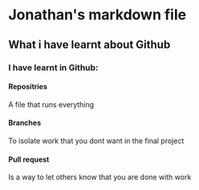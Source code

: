 # Jonathan's markdown file
## What i have learnt about Github

### I have learnt in Github:

#### Repositries
A file that runs everything

#### Branches
To isolate work that you dont want in the final project

#### Pull request
Is a way to let others know that you are done with work
